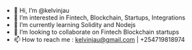 - 👋 Hi, I’m @kelvinjau
- 👀 I’m interested in Fintech, Blockchain, Startups, Integrations
- 🌱 I’m currently learning Solidity and Nodejs
- 💞️ I’m looking to collaborate on Fintech Blockchain startups
- 📫 How to reach me : kelvinjau@gmail.com | +254719818974

<!---
kelvinjau/kelvinjau is a ✨ special ✨ repository because its `README.md` (this file) appears on your GitHub profile.
You can click the Preview link to take a look at your changes.
--->
